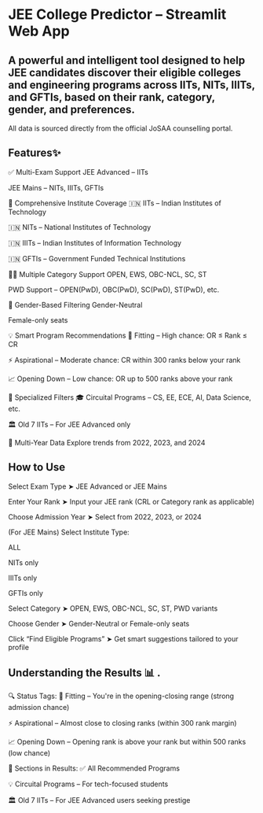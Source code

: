 # JEE College Predictor – Streamlit Web App
## A powerful and intelligent tool designed to help JEE candidates discover their eligible colleges and engineering programs across IITs, NITs, IIITs, and GFTIs, based on their rank, category, gender, and preferences.

All data is sourced directly from the official JoSAA counselling portal.

## Features✨

✅ Multi-Exam Support
JEE Advanced – IITs

JEE Mains – NITs, IIITs, GFTIs

🏫 Comprehensive Institute Coverage
🇮🇳 IITs – Indian Institutes of Technology

🇮🇳 NITs – National Institutes of Technology

🇮🇳 IIITs – Indian Institutes of Information Technology

🇮🇳 GFTIs – Government Funded Technical Institutions

🧑‍🏫 Multiple Category Support
OPEN, EWS, OBC-NCL, SC, ST

PWD Support – OPEN(PwD), OBC(PwD), SC(PwD), ST(PwD), etc.

🚻 Gender-Based Filtering
Gender-Neutral

Female-only seats

💡 Smart Program Recommendations
🎯 Fitting – High chance: OR ≤ Rank ≤ CR

⚡ Aspirational – Moderate chance: CR within 300 ranks below your rank

📈 Opening Down – Low chance: OR up to 500 ranks above your rank

🧠 Specialized Filters
🎓 Circuital Programs – CS, EE, ECE, AI, Data Science, etc.

🏛️ Old 7 IITs – For JEE Advanced only

📅 Multi-Year Data
Explore trends from 2022, 2023, and 2024

## How to Use
Select Exam Type
➤ JEE Advanced or JEE Mains

Enter Your Rank
➤ Input your JEE rank (CRL or Category rank as applicable)

Choose Admission Year
➤ Select from 2022, 2023, or 2024

(For JEE Mains) Select Institute Type:

ALL

NITs only

IIITs only

GFTIs only

Select Category
➤ OPEN, EWS, OBC-NCL, SC, ST, PWD variants

Choose Gender
➤ Gender-Neutral or Female-only seats

Click “Find Eligible Programs”
➤ Get smart suggestions tailored to your profile

## Understanding the Results 📊 .


🔍 Status Tags:
🎯 Fitting – You're in the opening-closing range (strong admission chance)

⚡ Aspirational – Almost close to closing ranks (within 300 rank margin)

📈 Opening Down – Opening rank is above your rank but within 500 ranks (low chance)

📂 Sections in Results:
✅ All Recommended Programs

💡 Circuital Programs – For tech-focused students

🏛️ Old 7 IITs – For JEE Advanced users seeking prestige

